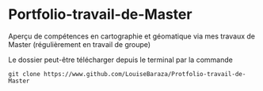 # Portfolio-travail-de-Master
Aperçu de compétences en cartographie et géomatique via mes travaux de Master (régulièrement en travail de groupe)

Le dossier peut-être télécharger depuis le terminal par la commande 
<pre><code>git clone https://www.github.com/LouiseBaraza/Protfolio-travail-de-Master</code></pre>
